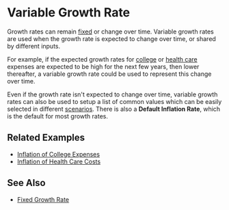 # Variable Growth Rate

Growth rates can remain [fixed][1] or change over time. Variable growth rates 
are used when the growth rate is expected
to change over time, or shared by different inputs. 

For example, if the expected growth rates for [college][2] or [health care][3] expenses are expected to be high for the next few years, then lower thereafter, a variable growth rate could be used to represent this change over time.

Even if the growth rate isn't 
expected to change over time, variable growth rates can 
also be used to setup a list of common values
which can be easily selected in different [scenarios][4]. There is also a __Default Inflation Rate__, which is the default for most growth rates.

## Related Examples

* [Inflation of College Expenses][2]
* [Inflation of Health Care Costs][3]

## See Also

* [Fixed Growth Rate][1]

[1]:fixedInflation.html
[2]:recipeCollegeInflation.html
[3]:recipeHealthInflation.html
[4]:scenario.html